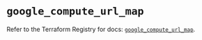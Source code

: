 # `google_compute_url_map`

Refer to the Terraform Registry for docs: [`google_compute_url_map`](https://registry.terraform.io/providers/hashicorp/google/5.13.0/docs/resources/compute_url_map).
